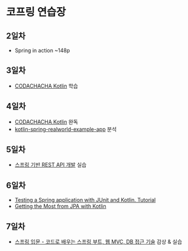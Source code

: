 # 코프링 연습장

## 2일차

- Spring in action ~148p

## 3일차

- [CODACHACHA Kotlin](https://codechacha.com/ko/category/kotlin/) 학습

## 4일차

- [CODACHACHA Kotlin](https://codechacha.com/ko/category/kotlin/) 완독
- [kotlin-spring-realworld-example-app](https://github.com/gothinkster/kotlin-spring-realworld-example-app.git) 분석

## 5일차

- [스프링 기반 REST API 개발](https://www.inflearn.com/course/spring_rest-api#) 실습

## 6일차

- [Testing a Spring application with JUnit and Kotlin. Tutorial](https://www.youtube.com/watch?v=lCBjvlAyuiY)
- [Getting the Most from JPA with Kotlin](https://www.youtube.com/watch?v=a_6V8xwiv04&t=2659s)

## 7일차

- [스프링 입문 - 코드로 배우는 스프링 부트, 웹 MVC, DB 접근 기술](https://www.inflearn.com/course/%EC%8A%A4%ED%94%84%EB%A7%81-%EC%9E%85%EB%AC%B8-%EC%8A%A4%ED%94%84%EB%A7%81%EB%B6%80%ED%8A%B8/dashboard) 감상 & 실습
